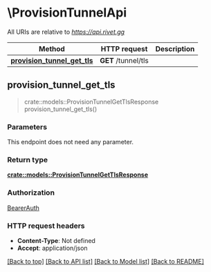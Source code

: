 # \ProvisionTunnelApi

All URIs are relative to *https://api.rivet.gg*

Method | HTTP request | Description
------------- | ------------- | -------------
[**provision_tunnel_get_tls**](ProvisionTunnelApi.md#provision_tunnel_get_tls) | **GET** /tunnel/tls | 



## provision_tunnel_get_tls

> crate::models::ProvisionTunnelGetTlsResponse provision_tunnel_get_tls()


### Parameters

This endpoint does not need any parameter.

### Return type

[**crate::models::ProvisionTunnelGetTlsResponse**](ProvisionTunnelGetTlsResponse.md)

### Authorization

[BearerAuth](../README.md#BearerAuth)

### HTTP request headers

- **Content-Type**: Not defined
- **Accept**: application/json

[[Back to top]](#) [[Back to API list]](../README.md#documentation-for-api-endpoints) [[Back to Model list]](../README.md#documentation-for-models) [[Back to README]](../README.md)

